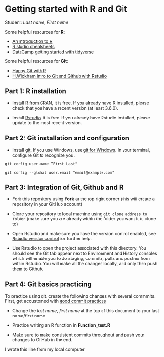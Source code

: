 # Getting started with R and Git

Student: *Last name*, *First name*

Some helpful resources for **R**:
  * [An Introduction to R](https://cran.r-project.org/doc/manuals/r-release/R-intro.pdf)
  * [R studio cheatsheets](https://rstudio.com/resources/cheatsheets/)
  * [DataCamp getting started with tidyverse](https://www.datacamp.com/community/tutorials/tidyverse-tutorial-r)

Some helpful resources for **Git**:

  * [Happy Git with R](https://happygitwithr.com)
  * [H.Wickham intro to Git and Github with Rstudio](http://r-pkgs.had.co.nz/git.html#git-rstudio)
  
  
## Part 1: R installation

* Install [R from CRAN](https://cran.r-project.org), it is free. If you already have R installed, please check that you have a recent version (at least 3.6.0).

* Install [Rstudio](https://www.rstudio.com/products/rstudio/#Desktop), it is free. If you already have Rstudio installed, please update to the most recent version.


## Part 2: Git installation and configuration
* Install [git](https://git-scm.com). If you use Windows, use [git for Windows](https://gitforwindows.org). In your terminal, configure Git to recognize you.

`git config user.name “First Last"`

`git config --global user.email "email@example.com"`


## Part 3: Integration of Git, Github and R

* Fork this repository using **Fork** at the top right corner (this will create a repository in your GitHub account)

* Clone your repository to local machine using
`git clone address to folder` (make sure you are already within the folder you want it to clone to)

* Open Rstudio and make sure you have the version control enabled, see [Rstudio version control](https://support.rstudio.com/hc/en-us/articles/200532077?version=1.1.463&mode=desktop) for further help.

* Use Rstudio to open the project associated with this directory. You should see the Git tab appear next to Environment and History consoles which will enable you to do staging, commits, pulls and pushes from within Rstudio. You will make all the changes locally, and only then push them to Github.

## Part 4: Git basics practicing

To practice using git, create the following changes with several commmits. First, get accustomed with [good commit practices](https://chris.beams.io/posts/git-commit/#imperative)

* Change the *last name*, *first name* at the top of this document to your last name/first name.

* Practice writing an R function in **Function_test.R**

* Make sure to make consistent commits throughout and push your changes to GitHub in the end.




I wrote this line from my local computer
